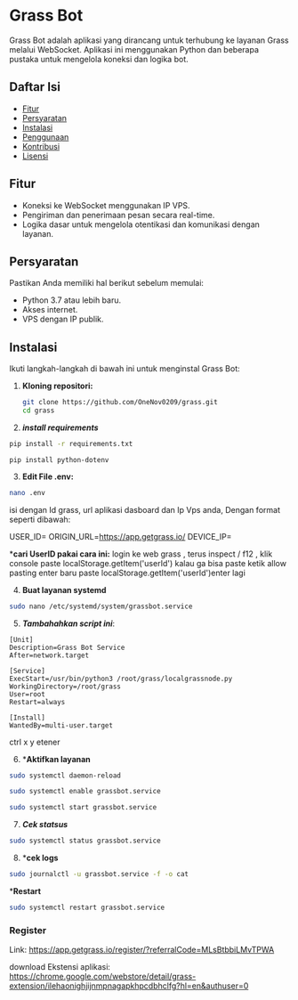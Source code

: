 # Grass Bot

Grass Bot adalah aplikasi yang dirancang untuk terhubung ke layanan Grass melalui WebSocket. Aplikasi ini menggunakan Python dan beberapa pustaka untuk mengelola koneksi dan logika bot.

## Daftar Isi

- [Fitur](#fitur)
- [Persyaratan](#persyaratan)
- [Instalasi](#instalasi)
- [Penggunaan](#penggunaan)
- [Kontribusi](#kontribusi)
- [Lisensi](#lisensi)

## Fitur

- Koneksi ke WebSocket menggunakan IP VPS.
- Pengiriman dan penerimaan pesan secara real-time.
- Logika dasar untuk mengelola otentikasi dan komunikasi dengan layanan.

## Persyaratan

Pastikan Anda memiliki hal berikut sebelum memulai:

- Python 3.7 atau lebih baru.
- Akses internet.
- VPS dengan IP publik.

## Instalasi

Ikuti langkah-langkah di bawah ini untuk menginstal Grass Bot:

1. **Kloning repositori:**
   ```bash
   git clone https://github.com/OneNov0209/grass.git
   cd grass
   ```

 2. ***install requirements***
  ```bash
pip install -r requirements.txt
```
```
pip install python-dotenv
```

3. **Edit File .env:**
```bash
nano .env
```
isi dengan Id grass, url aplikasi dasboard dan Ip Vps anda, Dengan format seperti dibawah:

USER_ID=
ORIGIN_URL=https://app.getgrass.io/
DEVICE_IP=

***cari UserID pakai cara ini:**
login ke web grass , terus inspect / f12 , klik console
paste
localStorage.getItem('userId')
kalau ga bisa paste ketik allow pasting enter
baru paste localStorage.getItem('userId')enter lagi

4. **Buat layanan systemd**
```bash
sudo nano /etc/systemd/system/grassbot.service
```
5. ***Tambahahkan script ini***:
```
[Unit]
Description=Grass Bot Service
After=network.target

[Service]
ExecStart=/usr/bin/python3 /root/grass/localgrassnode.py
WorkingDirectory=/root/grass
User=root
Restart=always

[Install]
WantedBy=multi-user.target
````
ctrl x y etener

6. ***Aktifkan layanan**
```bash
sudo systemctl daemon-reload
```
```bash
sudo systemctl enable grassbot.service
```
```bash
sudo systemctl start grassbot.service
```
7. ***Cek statsus***
```bash
sudo systemctl status grassbot.service
```
8. ***cek logs**
```bash
sudo journalctl -u grassbot.service -f -o cat
```

***Restart**
```bash
sudo systemctl restart grassbot.service
```

### Register ###
Link: https://app.getgrass.io/register/?referralCode=MLsBtbbiLMvTPWA

download Ekstensi aplikasi: https://chrome.google.com/webstore/detail/grass-extension/ilehaonighjijnmpnagapkhpcdbhclfg?hl=en&authuser=0
